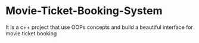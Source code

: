 # Movie-Ticket-Booking-System
It is a c++ project that use OOPs concepts and build a beautiful interface for movie ticket booking 
